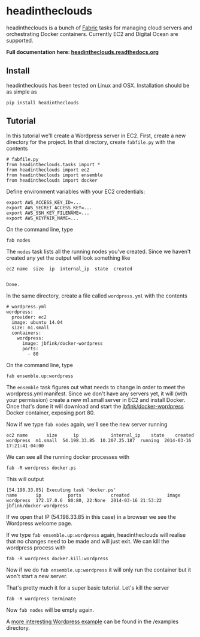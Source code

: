 headintheclouds
===============

headintheclouds is a bunch of [Fabric](http://fabfile.org/) tasks for managing cloud servers and orchestrating Docker containers. Currently EC2 and Digital Ocean are supported.

**Full documentation here: [headintheclouds.readthedocs.org](http://headintheclouds.readthedocs.org)**

Install
-------

headintheclouds has been tested on Linux and OSX. Installation should be as simple as

    pip install headintheclouds

Tutorial
--------

In this tutorial we'll create a Wordpress server in EC2. First, create a new directory for the project. In that directory, create `fabfile.py` with the contents

    # fabfile.py
    from headintheclouds.tasks import *
    from headintheclouds import ec2
    from headintheclouds import ensemble
    from headintheclouds import docker

Define environment variables with your EC2 credentials:

    export AWS_ACCESS_KEY_ID=...
    export AWS_SECRET_ACCESS_KEY=...
    export AWS_SSH_KEY_FILENAME=...
    export AWS_KEYPAIR_NAME=...

On the command line, type

    fab nodes

The `nodes` task lists all the running nodes you've created. Since we haven't created any yet the output will look something like

    ec2 name  size  ip  internal_ip  state  created 


    Done.

In the same directory, create a file called `wordpress.yml` with the contents

    # wordpress.yml
    wordpress:
      provider: ec2
      image: ubuntu 14.04
      size: m1.small
      containers:
        wordpress:
          image: jbfink/docker-wordpress
          ports:
            - 80

On the command line, type

    fab ensemble.up:wordpress

The `ensemble` task figures out what needs to change in order to meet the wordpress.yml manifest. Since we don't have any servers yet, it will (with your permission) create a new m1.small server in EC2 and install Docker. Once that's done it will download and start the [jbfink/docker-wordpress](https://index.docker.io/u/jbfink/docker-wordpress/) Docker container, exposing port 80.

Now if we type `fab nodes` again, we'll see the new server running

    ec2 name       size      ip            internal_ip    state    created
    wordpress  m1.small  54.198.33.85  10.207.25.187  running  2014-03-16 17:21:41-04:00

We can see all the running docker processes with

    fab -R wordpress docker.ps

This will output

    [54.198.33.85] Executing task 'docker.ps'
    name       ip          ports           created              image                      
    wordpress  172.17.0.6  80:80, 22:None  2014-03-16 21:53:22  jbfink/docker-wordpress

If we open that IP (54.198.33.85 in this case) in a browser we see the Wordpress welcome page.

If we type `fab ensemble.up:wordpress` again, headintheclouds will realise that no changes need to be made and will just exit. We can kill the wordpress process with

    fab -R wordpress docker.kill:wordpress

Now if we do `fab ensemble.up:wordpress` it will only run the container but it won't start a new server.

That's pretty much it for a super basic tutorial. Let's kill the server

    fab -R wordpress terminate

Now `fab nodes` will be empty again.

A [more interesting Wordpress example](https://github.com/andreasjansson/head-in-the-clouds/blob/master/examples/wordpress.yml) can be found in the /examples directory.
